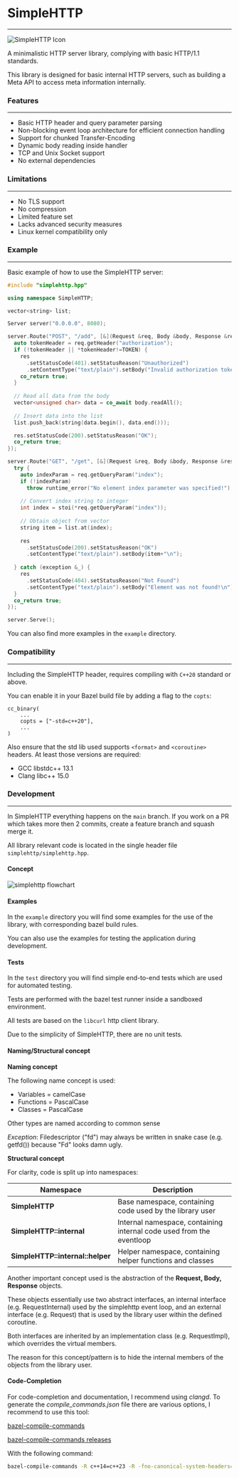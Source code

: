 # SimpleHTTP
---

![SimpleHTTP Icon](/simplehttp.svg "SimpleHTTP")

A minimalistic HTTP server library, complying with basic HTTP/1.1 standards.



This library is designed for basic internal HTTP servers, such as building a Meta API to access meta information internally.



### Features
---

- Basic HTTP header and query parameter parsing
- Non-blocking event loop architecture for efficient connection handling
- Support for chunked Transfer-Encoding
- Dynamic body reading inside handler
- TCP and Unix Socket support
- No external dependencies


 
### Limitations
---

- No TLS support
- No compression
- Limited feature set
- Lacks advanced security measures
- Linux kernel compatibility only



### Example
---

Basic example of how to use the SimpleHTTP server:

```cpp
#include "simplehttp.hpp"

using namespace SimpleHTTP;

vector<string> list;

Server server("0.0.0.0", 8080);

server.Route("POST", "/add", [&](Request &req, Body &body, Response &res) -> Task<bool> {
  auto tokenHeader = req.getHeader("authorization");
  if (!tokenHeader || *tokenHeader!=TOKEN) {
    res
      .setStatusCode(401).setStatusReason("Unauthorized")
      .setContentType("text/plain").setBody("Invalid authorization token provided!\n");
    co_return true;
  }
  
  // Read all data from the body
  vector<unsigned char> data = co_await body.readAll();
  
  // Insert data into the list
  list.push_back(string(data.begin(), data.end()));

  res.setStatusCode(200).setStatusReason("OK");
  co_return true;
});

server.Route("GET", "/get", [&](Request &req, Body &body, Response &res) -> Task<bool> {
  try {
    auto indexParam = req.getQueryParam("index");
    if (!indexParam)
      throw runtime_error("No element index parameter was specified!");
    
    // Convert index string to integer
    int index = stoi(*req.getQueryParam("index"));
      
    // Obtain object from vector
    string item = list.at(index);
      
    res
      .setStatusCode(200).setStatusReason("OK")
      .setContentType("text/plain").setBody(item+"\n");
      
  } catch (exception &_) {
    res
      .setStatusCode(404).setStatusReason("Not Found")
      .setContentType("text/plain").setBody("Element was not found!\n");
  }
  co_return true;
});

server.Serve();
```

You can also find more examples in the `example` directory.


### Compatibility
---

Including the SimpleHTTP header, requires compiling with `C++20` standard or above.


You can enable it in your Bazel build file by adding a flag to the `copts`:

```
cc_binary(
    ...
    copts = ["-std=c++20"],
    ...
)
```

Also ensure that the std lib used supports `<format>` and `<coroutine>` headers. At least those versions are required:

- GCC libstdc++ 13.1
- Clang libc++ 15.0



### Development
---

In SimpleHTTP everything happens on the `main` branch.
If you work on a PR which takes more then 2 commits, create a feature branch and squash merge it.



All library relevant code is located in the single header file `simplehttp/simplehttp.hpp`.


#### Concept

![simplehttp flowchart](/flowchart.png)



#### Examples

In the `example` directory you will find some examples for the use of the library, with corresponding bazel build rules.


You can also use the examples for testing the application during development.



#### Tests

In the `test` directory you will find simple end-to-end tests which are used for automated testing.

Tests are performed with the bazel test runner inside a sandboxed environment.


All tests are based on the `libcurl` http client library.



Due to the simplicity of SimpleHTTP, there are no unit tests.



#### Naming/Structural concept

**Naming concept**


The following name concept is used:

- Variables = camelCase
- Functions = PascalCase
- Classes   = PascalCase

Other types are named according to common sense


*Exception*: Filedescriptor ("fd") may always be written in snake case (e.g. getfd()) because "Fd" looks damn ugly.


**Structural concept**


For clarity, code is split up into namespaces:

| Namespace                        | Description                                                          |
|----------------------------------|----------------------------------------------------------------------|
| **SimpleHTTP**                   | Base namespace, containing code used by the library user             |
| **SimpleHTTP::internal**         | Internal namespace, containing internal code used from the eventloop |
| **SimpleHTTP::internal::helper** | Helper namespace, containing helper functions and classes            |


Another important concept used is the abstraction of the **Request, Body, Response** objects.

These objects essentially use two abstract interfaces, an internal interface (e.g. RequestInternal) used by the 
simplehttp event loop, and an external interface (e.g. Request) that is used by the library user within the defined coroutine.


Both interfaces are inherited by an implementation class (e.g. RequestImpl), which overrides the virtual members.

The reason for this concept/pattern is to hide the internal members of the objects from the library user.



#### Code-Completion

For code-completion and documentation, I recommend using *clangd*.
To generate the *compile_commands.json* file there are various options, I recommend to use this tool:

[bazel-compile-commands](https://github.com/kiron1/bazel-compile-commands)

[bazel-compile-commands releases](https://github.com/kiron1/bazel-compile-commands/releases)

With the following command:
```bash
bazel-compile-commands -R c++14=c++23 -R -fno-canonical-system-headers=""
```
